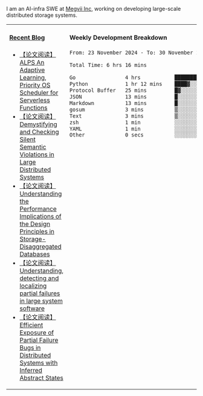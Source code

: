 I am an AI-infra SWE at [Megvii Inc](https://en.megvii.com/), working on developing large-scale distributed storage systems.

<table width="960px">
<tr>
<td valign="top" width="50%">

#### <a href="https://www.kongjun18.me" target="_blank">Recent Blog</a>

<!-- BLOG-POST-LIST:START -->
- [【论文阅读】ALPS An Adaptive Learning, Priority OS Scheduler for Serverless Functions](https://kongjun18.github.io/posts/alps-an-adaptive-learning-priority-os-scheduler-for-serverless-functions/)
- [【论文阅读】Demystifying and Checking Silent Semantic Violations in Large Distributed Systems](https://kongjun18.github.io/posts/demystifying-and-checking-silent-semantic-violations-in-large-distributed-systems/)
- [【论文阅读】Understanding the Performance Implications of the Design Principles in Storage-Disaggregated Databases](https://kongjun18.github.io/posts/understanding-the-performance-implications-of-the-design-principles-in-storage-disaggregated-databases/)
- [【论文阅读】Understanding, detecting and localizing partial failures in large system software](https://kongjun18.github.io/posts/understanding-detecting-and-localizing-partial-failures-in-large-system-software/)
- [【论文阅读】Efficient Exposure of Partial Failure Bugs in Distributed Systems with Inferred Abstract States](https://kongjun18.github.io/posts/efficient-exposure-of-partial-failure-bugs-in-distributed-systems-with-inferred-abstract-states/)
<!-- BLOG-POST-LIST:END -->

</td>
<td valign="top" width="50%">

#### Weekly Development Breakdown

<!--START_SECTION:waka-->

```txt
From: 23 November 2024 - To: 30 November 2024

Total Time: 6 hrs 16 mins

Go                4 hrs           ████████████████░░░░░░░░░   63.94 %
Python            1 hr 12 mins    ████▓░░░░░░░░░░░░░░░░░░░░   19.19 %
Protocol Buffer   25 mins         █▓░░░░░░░░░░░░░░░░░░░░░░░   06.76 %
JSON              13 mins         █░░░░░░░░░░░░░░░░░░░░░░░░   03.64 %
Markdown          13 mins         █░░░░░░░░░░░░░░░░░░░░░░░░   03.58 %
gosum             3 mins          ▒░░░░░░░░░░░░░░░░░░░░░░░░   01.00 %
Text              3 mins          ▒░░░░░░░░░░░░░░░░░░░░░░░░   00.90 %
zsh               1 min           ░░░░░░░░░░░░░░░░░░░░░░░░░   00.51 %
YAML              1 min           ░░░░░░░░░░░░░░░░░░░░░░░░░   00.46 %
Other             0 secs          ░░░░░░░░░░░░░░░░░░░░░░░░░   00.01 %
```

<!--END_SECTION:waka-->
</td>
</tr>

</table>
